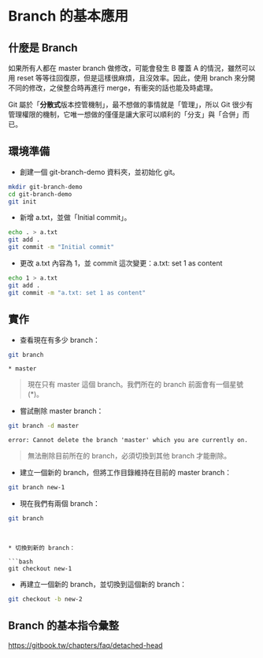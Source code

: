 # Branch 的基本應用

## 什麼是 Branch

如果所有人都在 master branch 做修改，可能會發生 B 覆蓋 A 的情況，雖然可以用 reset 等等往回復原，但是這樣很麻煩，且沒效率。因此，使用 branch 來分開不同的修改，之侯整合時再進行 merge，有衝突的話也能及時處理。

Git 屬於「**分散式**版本控管機制」，最不想做的事情就是「管理」，所以 Git 很少有管理權限的機制，它唯一想做的僅僅是讓大家可以順利的「分支」與「合併」而已。

## 環境準備

* 創建一個 git-branch-demo 資料夾，並初始化 git。

```bash
mkdir git-branch-demo
cd git-branch-demo
git init
```

* 新增 a.txt，並做「Initial commit」。

```bash
echo . > a.txt
git add .
git commit -m "Initial commit"
```

* 更改 a.txt 內容為 1，並 commit 這次變更：a.txt: set 1 as content

```bash
echo 1 > a.txt
git add .
git commit -m "a.txt: set 1 as content"
```

## 實作

* 查看現在有多少 branch：

```bash
git branch
```
```text
* master
```

> 現在只有 master 這個 branch。我們所在的 branch 前面會有一個星號(*)。

* 嘗試刪除 master branch：

```bash
git branch -d master
```
```text
error: Cannot delete the branch 'master' which you are currently on.
```

> 無法刪除目前所在的 branch，必須切換到其他 branch 才能刪除。

* 建立一個新的 branch，但將工作目錄維持在目前的 master branch：

```bash
git branch new-1
```

* 現在我們有兩個 branch：

```bash
git branch
```
```text


* 切換到新的 branch：

```bash
git checkout new-1
```

* 再建立一個新的 branch，並切換到這個新的 branch：

```bash
git checkout -b new-2
```


## Branch 的基本指令彙整





https://gitbook.tw/chapters/faq/detached-head
